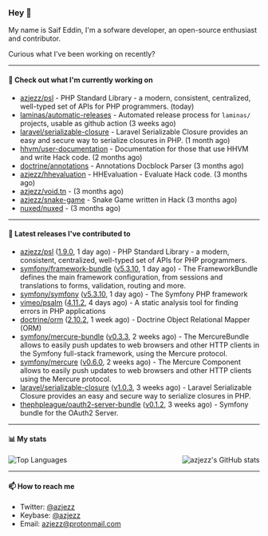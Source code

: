### Hey 👋

My name is Saif Eddin, I'm a sofware developer, an open-source enthusiast and contributor.

Curious what I've been working on recently?

---

#### 👷 Check out what I'm currently working on

- [azjezz/psl](https://github.com/azjezz/psl) - PHP Standard Library - a modern, consistent, centralized, well-typed set of APIs for PHP programmers. (today)
- [laminas/automatic-releases](https://github.com/laminas/automatic-releases) - Automated release process for `laminas/` projects, usable as github action (3 weeks ago)
- [laravel/serializable-closure](https://github.com/laravel/serializable-closure) - Laravel Serializable Closure provides an easy and secure way to serialize closures in PHP. (1 month ago)
- [hhvm/user-documentation](https://github.com/hhvm/user-documentation) - Documentation for those that use HHVM and write Hack code. (2 months ago)
- [doctrine/annotations](https://github.com/doctrine/annotations) - Annotations Docblock Parser (3 months ago)
- [azjezz/hhevaluation](https://github.com/azjezz/hhevaluation) - HHEvaluation - Evaluate Hack code. (3 months ago)
- [azjezz/void.tn](https://github.com/azjezz/void.tn) -  (3 months ago)
- [azjezz/snake-game](https://github.com/azjezz/snake-game) - Snake Game written in Hack (3 months ago)
- [nuxed/nuxed](https://github.com/nuxed/nuxed) -  (3 months ago)

---

#### 🔭 Latest releases I've contributed to

- [azjezz/psl](https://github.com/azjezz/psl) ([1.9.0](https://github.com/azjezz/psl/releases/tag/1.9.0), 1 day ago) - PHP Standard Library - a modern, consistent, centralized, well-typed set of APIs for PHP programmers.
- [symfony/framework-bundle](https://github.com/symfony/framework-bundle) ([v5.3.10](https://github.com/symfony/framework-bundle/releases/tag/v5.3.10), 1 day ago) - The FrameworkBundle defines the main framework configuration, from sessions and translations to forms, validation, routing and more.
- [symfony/symfony](https://github.com/symfony/symfony) ([v5.3.10](https://github.com/symfony/symfony/releases/tag/v5.3.10), 1 day ago) - The Symfony PHP framework
- [vimeo/psalm](https://github.com/vimeo/psalm) ([4.11.2](https://github.com/vimeo/psalm/releases/tag/4.11.2), 4 days ago) - A static analysis tool for finding errors in PHP applications
- [doctrine/orm](https://github.com/doctrine/orm) ([2.10.2](https://github.com/doctrine/orm/releases/tag/2.10.2), 1 week ago) - Doctrine Object Relational Mapper (ORM)
- [symfony/mercure-bundle](https://github.com/symfony/mercure-bundle) ([v0.3.3](https://github.com/symfony/mercure-bundle/releases/tag/v0.3.3), 2 weeks ago) - The MercureBundle allows to easily push updates to web browsers and other HTTP clients in the Symfony full-stack framework, using the Mercure protocol.
- [symfony/mercure](https://github.com/symfony/mercure) ([v0.6.0](https://github.com/symfony/mercure/releases/tag/v0.6.0), 2 weeks ago) - The Mercure Component allows to easily push updates to web browsers and other HTTP clients using the Mercure protocol.
- [laravel/serializable-closure](https://github.com/laravel/serializable-closure) ([v1.0.3](https://github.com/laravel/serializable-closure/releases/tag/v1.0.3), 3 weeks ago) - Laravel Serializable Closure provides an easy and secure way to serialize closures in PHP.
- [thephpleague/oauth2-server-bundle](https://github.com/thephpleague/oauth2-server-bundle) ([v0.1.2](https://github.com/thephpleague/oauth2-server-bundle/releases/tag/v0.1.2), 3 weeks ago) - Symfony bundle for the OAuth2 Server.

---

#### 📊 My stats

<img align="right" alt="azjezz's GitHub stats" src="https://github-readme-stats.vercel.app/api?username=azjezz&count_private=1&show_icons=true&" />

![Top Languages](https://github-readme-stats.vercel.app/api/top-langs/?username=azjezz)

---

#### 📫 How to reach me

- Twitter: [@azjezz](https://twitter.com/azjezz)
- Keybase: [@azjezz](https://keybase.io/azjezz)
- Email: [azjezz@protonmail.com](mailto://azjezz@protonmail.com)
